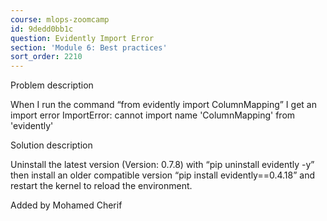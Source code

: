 ```yaml
---
course: mlops-zoomcamp
id: 9dedd0bb1c
question: Evidently Import Error
section: 'Module 6: Best practices'
sort_order: 2210
---
```


Problem description

When I run the command “from evidently import ColumnMapping” I get an import error ImportError: cannot import name 'ColumnMapping' from 'evidently'

Solution description

Uninstall the latest version (Version: 0.7.8) with “pip uninstall evidently -y” then install an older compatible version “pip install evidently==0.4.18” and restart the kernel to reload the environment.

Added by Mohamed Cherif

